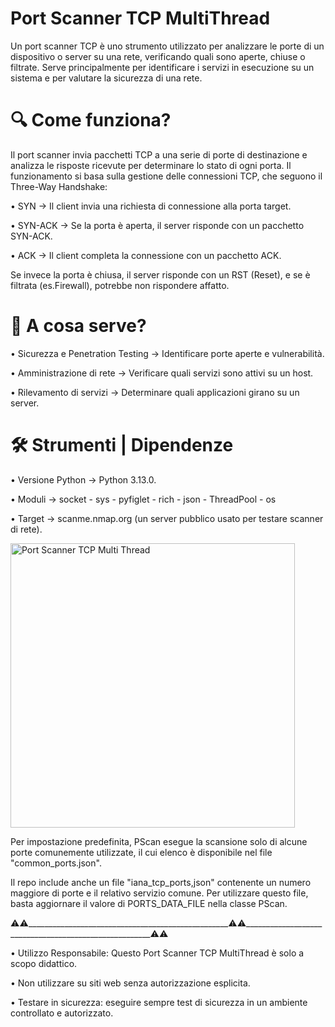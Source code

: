 # Port Scanner TCP MultiThread 
Un port scanner TCP è uno strumento utilizzato per analizzare le porte di un dispositivo o server su una rete, verificando quali sono aperte, chiuse o filtrate.
Serve principalmente per identificare i servizi in esecuzione su un sistema e per valutare la sicurezza di una rete.

# 🔍 Come funziona?
Il port scanner invia pacchetti TCP a una serie di porte di destinazione e analizza le risposte ricevute per determinare lo stato di ogni porta.
Il funzionamento si basa sulla gestione delle connessioni TCP, che seguono il Three-Way Handshake:

• SYN → Il client invia una richiesta di connessione alla porta target.

• SYN-ACK → Se la porta è aperta, il server risponde con un pacchetto SYN-ACK.

• ACK → Il client completa la connessione con un pacchetto ACK.

Se invece la porta è chiusa, il server risponde con un RST (Reset), e se è filtrata (es.Firewall), potrebbe non rispondere affatto.

# 🎯 A cosa serve?

• Sicurezza e Penetration Testing → Identificare porte aperte e vulnerabilità.

• Amministrazione di rete → Verificare quali servizi sono attivi su un host.

• Rilevamento di servizi → Determinare quali applicazioni girano su un server.

# 🛠 Strumenti | Dipendenze
• Versione Python  →  Python 3.13.0.

• Moduli  →  socket - sys - pyfiglet - rich - json - ThreadPool - os 

• Target  →  scanme.nmap.org (un server pubblico usato per testare scanner di rete).

<img width="455" alt="Port Scanner TCP Multi Thread " src="https://github.com/user-attachments/assets/23223188-f78a-43f0-8c40-328c7116c4e7" />



Per impostazione predefinita, PScan esegue la scansione solo di alcune porte comunemente utilizzate, il cui elenco è disponibile nel file "common_ports.json".

Il repo include anche un file "iana_tcp_ports,json" contenente un numero maggiore di porte e il relativo servizio comune. 
Per utilizzare questo file, basta aggiornare il valore di PORTS_DATA_FILE nella classe PScan.

⚠️⚠️__________________________________________________⚠️⚠️______________________________________________________⚠️⚠️

• Utilizzo Responsabile: Questo Port Scanner TCP MultiThread è solo a scopo didattico.

• Non utilizzare su siti web senza autorizzazione esplicita.

• Testare in sicurezza: eseguire sempre test di sicurezza in un ambiente controllato e autorizzato.
